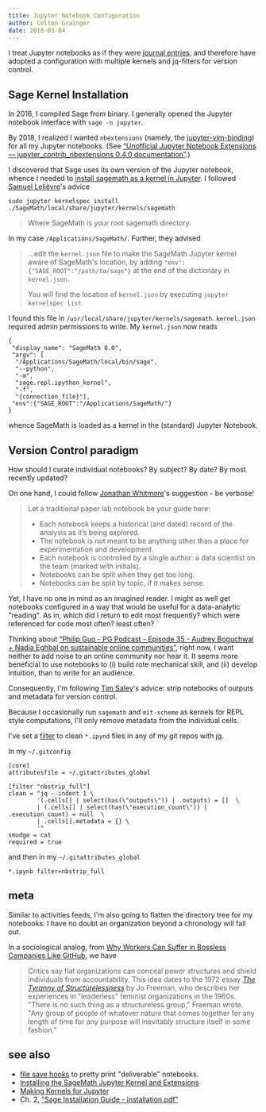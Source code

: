```yaml
---
title: Jupyter Notebook Configuration
author: Colton Grainger
date: 2018-03-04
---
```


I treat Jupyter notebooks as if they were [journal entries](), and therefore have adopted a configuration with multiple kernels and jq-filters for version control.

## Sage Kernel Installation

In 2016, I compiled Sage from binary. I generally opened the Jupyter notebook interface with `sage -n jupyter`.

By 2018, I realized I wanted `nbextensions` (namely, the
[jupyter-vim-binding](https://github.com/lambdalisue/jupyter-vim-binding)) for
all my Jupyter notebooks. (See [“Unofficial Jupyter Notebook Extensions — jupyter_contrib_nbextensions 0.4.0 documentation”](http://jupyter-contrib-nbextensions.readthedocs.io/en/latest/).)

I discovered that Sage uses its own version of the Jupyter notebook, whence I
needed to [install sagemath as a kernel in Jupyter](https://stackoverflow.com/questions/39296020/how-to-install-sagemath-kernel-in-jupyter). I followed [Samuel Lelièvre](https://stackoverflow.com/users/3827575/samuel-leli%c3%a8vre)'s advice
```
sudo jupyter kernelspec install ./SageMath/local/share/jupyter/kernels/sagemath
```
> Where SageMath is your root sagemath directory.

In my case `/Applications/SageMath/`. Further, they advised

> ...edit the `kernel.json` file to make the SageMath Jupyter kernel aware of SageMath's location, by adding `"env":{"SAGE_ROOT":"/path/to/sage"}` at the end of the dictionary in `kernel.json`. 
>
> You will find the location of `kernel.json` by executing `jupyter kernelspec list`.

I found this file in `/usr/local/share/jupyter/kernels/sagemath`.
`kernel.json` required admin permissions to write. My `kernel.json` now reads

```
{
 "display_name": "SageMath 8.0", 
 "argv": [
  "/Applications/SageMath/local/bin/sage", 
  "--python", 
  "-m", 
  "sage.repl.ipython_kernel", 
  "-f", 
  "{connection_file}"], 
 "env":{"SAGE_ROOT":"/Applications/SageMath/"}
}
```

whence SageMath is loaded as a kernel in the (standard) Jupyter Notebook.

## Version Control paradigm

How should I curate individual notebooks? By subject? By date? By most
recently updated?

On one hand, I could follow [Jonathan
Whitmore](https://svds.com/jupyter-notebook-best-practices-for-data-science/)'s
suggestion - be verbose!

> Let a traditional paper lab notebook be your guide here:
> 
> - Each notebook keeps a historical (and dated) record of the analysis as it’s being explored.
> - The notebook is not meant to be anything other than a place for experimentation and development.
> - Each notebook is controlled by a single author: a data scientist on the team (marked with initials).
> - Notebooks can be split when they get too long.
> - Notebooks can be split by topic, if it makes sense.

Yet, I have no one in mind as an imagined reader. I might as well get notebooks configured in a way that would be useful for a data-analytic "reading". As in, which did I return to edit most frequently? which were referenced for code most often? least often?

Thinking about [“Philip Guo - PG Podcast - Episode 35 - Audrey Boguchwal + Nadia Eghbal on sustainable online communities”](http://pgbovine.net/PG-Podcast-35-Audrey-Boguchwal-and-Nadia-Eghbal.htm), right now, I want neither to add noise to an online community nor hear it. It seems more beneficial to use notebooks to (i) build rote mechanical skill, and (ii) develop intuition, than to write for an audience.

Consequently, I'm following [Tim Saley](http://timstaley.co.uk/posts/making-git-and-jupyter-notebooks-play-nice/)'s advice: strip notebooks of outputs and metadata for version control.

Because I occasionally run `sagemath` and `mit-scheme` as kernels for REPL style computations, I'll only remove metadata from the individual cells.

I've set a [filter](https://git-scm.com/docs/gitattributes#__code_filter_code) to clean `*.ipynd` files in any of my git repos with [jq](https://stedolan.github.io/jq/).

In my `~/.gitconfig`

```
[core]
attributesfile = ~/.gitattributes_global

[filter "nbstrip_full"]
clean = "jq --indent 1 \
        '(.cells[] | select(has(\"outputs\")) | .outputs) = []  \
        | (.cells[] | select(has(\"execution_count\")) | .execution_count) = null  \
        | .cells[].metadata = {} \
        '"
smudge = cat
required = true
```

and then in my `~/.gitattributes_global`

```
*.ipynb filter=nbstrip_full
```

## meta

Similar to activities feeds, I'm also going to flatten the directory tree for my notebooks. I have no doubt an organization beyond a chronology will fall out.

In a sociological analog, from [Why Workers Can Suffer in Bossless Companies
Like GitHub](https://www.wired.com/2014/03/tyranny-flatness/), we have
> Critics say flat organizations can conceal power structures and shield
> individuals from accountability. This idea dates to the 1972 essay *[The
> Tyranny of Structurelessness](http://www.jofreeman.com/joreen/tyranny.htm)*
> by Jo Freeman, who describes her experiences in "leaderless" feminist
> organizations in the 1960s. "There is no such thing as a structureless
> group," Freeman wrote. "Any group of people of whatever nature that comes
> together for any length of time for any purpose will inevitably structure
> itself in some fashion."

## see also

- [file save hooks](http://jupyter-notebook.readthedocs.io/en/latest/extending/savehooks.html) to pretty print "deliverable" notebooks.
- [Installing the SageMath Jupyter Kernel and Extensions](http://doc.sagemath.org/html/en/reference/repl/sage/repl/ipython_kernel/install.html)
- [Making Kernels for
  Jupyter](http://jupyter-client.readthedocs.io/en/stable/kernels.html)
- Ch. 2, [“Sage Installation Guide - installation.pdf”](http://doc.sagemath.org/pdf/en/installation/installation.pdf)
